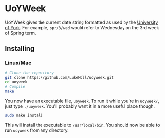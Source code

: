 # UoYWeek

UoYWeek gives the current date string formatted as used by the [University of
York](https://www.york.ac.uk/). For example, `spr/3/wed` would refer to
Wednesday on the 3rd week of Spring term.

## Installing

### Linux/Mac

```bash
# Clone the repository
git clone https://github.com/LukeMoll/uoyweek.git
cd uoyweek
# Compile
make
```

You now have an executable file, `uoyweek`. To run it while you're in
`uoyweek/`, just type `./uoyweek`. You'll probably want it in a more useful
place though.

```bash
sudo make install
```

This will install the executable to `/usr/local/bin`. You should now be able to
run `uoyweek` from any directory.

<!-- TODO Windows instructions -->
